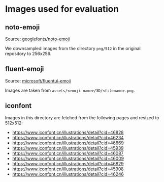 # Images used for evaluation

## noto-emoji

Source: [googlefonts/noto-emoji](https://github.com/googlefonts/noto-emoji)

We downsampled images from the directory `png/512` in the original repository to 256x256.

## fluent-emoji

Source: [microsoft/fluentui-emoji](https://github.com/microsoft/fluentui-emoji)

Images are taken from `assets/<emoji-name>/3D/<filename>.png`.

## iconfont

Images in this directory are fetched from the following pages and resized to 512x512:

- https://www.iconfont.cn/illustrations/detail?cid=46828
- https://www.iconfont.cn/illustrations/detail?cid=46234
- https://www.iconfont.cn/illustrations/detail?cid=46669
- https://www.iconfont.cn/illustrations/detail?cid=45939
- https://www.iconfont.cn/illustrations/detail?cid=46087
- https://www.iconfont.cn/illustrations/detail?cid=46009
- https://www.iconfont.cn/illustrations/detail?cid=46829
- https://www.iconfont.cn/illustrations/detail?cid=45908
- https://www.iconfont.cn/illustrations/detail?cid=46246
